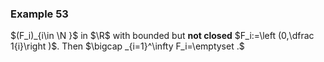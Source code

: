 ### Example 53

$(F_i)_{i\in \N }$ in $\R$ with bounded but **not closed** $F_i:=\left (0,\dfrac 1{i}\right )$. Then $\bigcap _{i=1}^\infty F_i=\emptyset .$